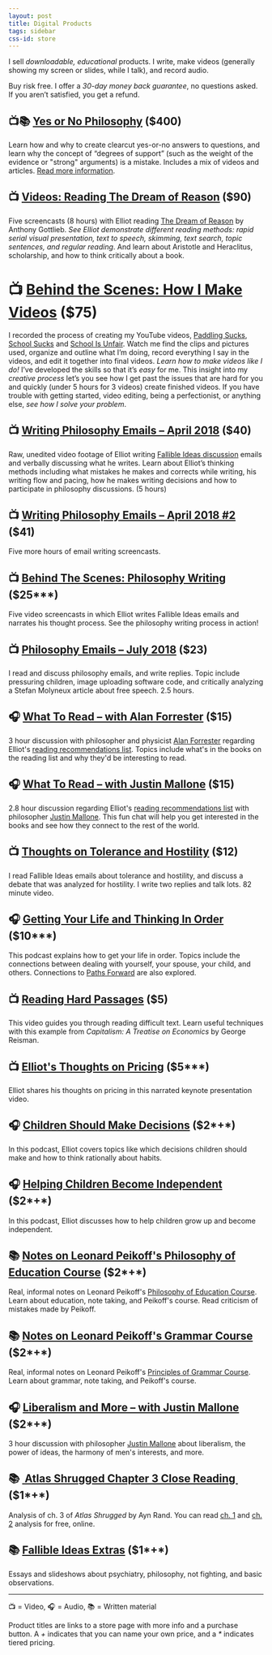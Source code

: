 ```yaml
---
layout: post
title: Digital Products
tags: sidebar
css-id: store
---
```


I sell *downloadable, educational* products. I write, make videos (generally showing my screen or slides, while I talk), and record audio.

Buy risk free. I offer a *30-day money back guarantee*, no questions asked. If you aren’t satisfied, you get a refund.

## 📺📚 [Yes or No Philosophy][1] ($400)
Learn how and why to create clearcut yes-or-no answers to questions, and learn why the concept of “degrees of support” (such as the weight of the evidence or "strong" arguments) is a mistake. Includes a mix of videos and articles. [Read more information][2].

<h2>📺 <a href="https://gum.co/Uctfl">Videos: Reading <u>The Dream of Reason</u></a> ($90)</h2>

Five screencasts (8 hours) with Elliot reading [The Dream of Reason][3] by Anthony Gottlieb. *See Elliot demonstrate different reading methods: rapid serial visual presentation, text to speech, skimming, text search, topic sentences, and regular reading*. And learn about Aristotle and Heraclitus, scholarship, and how to think critically about a book.

# 📺 [Behind the Scenes: How I Make Videos][4] ($75)

I recorded the process of creating my YouTube videos, [Paddling Sucks][5], [School Sucks][6] and [School Is Unfair][7]. Watch me find the clips and pictures used, organize and outline what I’m doing, record everything I say in the videos, and edit it together into final videos. *Learn how to make videos like I do!* I’ve developed the skills so that it’s *easy* for me. This insight into my *creative process* let’s you see how I get past the issues that are hard for you and quickly (under 5 hours for 3 videos) create finished videos. If you have trouble with getting started, video editing, being a perfectionist, or anything else, *see how I solve your problem*. 

## 📺 [Writing Philosophy Emails – April 2018][8] ($40)
Raw, unedited video footage of Elliot writing [Fallible Ideas discussion][9] emails and verbally discussing what he writes. Learn about Elliot’s thinking methods including what mistakes he makes and corrects while writing, his writing flow and pacing, how he makes writing decisions and how to participate in philosophy discussions. (5 hours)

## 📺 [Writing Philosophy Emails – April 2018 #2][10] ($41)
Five more hours of email writing screencasts.

## 📺 [Behind The Scenes: Philosophy Writing][11] ($25*\**)
Five video screencasts in which Elliot writes Fallible Ideas emails and narrates his thought process. See the philosophy writing process in action!

## 📺 [Philosophy Emails – July 2018][12]  ($23)
I read and discuss philosophy emails, and write replies. Topic include pressuring children, image uploading software code, and critically analyzing a Stefan Molyneux article about free speech. 2.5 hours.

## 🎧 [What To Read – with Alan Forrester][13] ($15)
3 hour discussion with philosopher and physicist [Alan Forrester][14] regarding Elliot's [reading recommendations list][15]. Topics include what's in the books on the reading list and why they'd be interesting to read.

## 🎧 [What To Read – with Justin Mallone][16] ($15)
2.8 hour discussion regarding Elliot's [reading recommendations list][17] with philosopher [Justin Mallone][18]. This fun chat will help you get interested in the books and see how they connect to the rest of the world.

## 📺 [Thoughts on Tolerance and Hostility][19] ($12)
I read Fallible Ideas emails about tolerance and hostility, and discuss a debate that was analyzed for hostility. I write two replies and talk lots. 82 minute video.

## 🎧 [Getting Your Life and Thinking In Order][20] ($10*\**)
This podcast explains how to get your life in order. Topics include the connections between dealing with yourself, your spouse, your child, and others. Connections to [Paths Forward][21] are also explored.

## 📺 [Reading Hard Passages][22] ($5)
This video guides you through reading difficult text. Learn useful techniques with this example from *Capitalism: A Treatise on Economics* by George Reisman.

## 📺 [Elliot's Thoughts on Pricing][23] ($5*\**)
Elliot shares his thoughts on pricing in this narrated keynote presentation video.

## 🎧 [Children Should Make Decisions][24] ($2*+*)
In this podcast, Elliot covers topics like which decisions children should make and how to think rationally about habits.

## 🎧 [Helping Children Become Independent][25] ($2*+*)
In this podcast, Elliot discusses how to help children grow up and become independent.

## 📚 [Notes on Leonard Peikoff's Philosophy of Education Course][26] ($2*+*)
Real, informal notes on Leonard Peikoff's [Philosophy of Education Course][27]. Learn about education, note taking, and Peikoff's course. Read criticism of mistakes made by Peikoff.

## 📚 [Notes on Leonard Peikoff's Grammar Course][28] ($2*+*)
Real, informal notes on Leonard Peikoff's [Principles of Grammar Course][29]. Learn about grammar, note taking, and Peikoff's course.

## 🎧 [Liberalism and More – with Justin Mallone][30] ($2*+*)
3 hour discussion with philosopher [Justin Mallone][31] about liberalism, the power of ideas, the harmony of men's interests, and more.

## 📚 [ Atlas Shrugged Chapter 3 Close Reading ][32] ($1*+*)
Analysis of ch. 3 of *Atlas Shrugged* by Ayn Rand. You can read [ch. 1][33] and [ch. 2][34] analysis for free, online.

## 📚 [Fallible Ideas Extras][35] ($1*+*)
Essays and slideshows about psychiatry, philosophy, not fighting, and basic observations.

---- 

📺 = Video, 🎧 = Audio, 📚 = Written material

Product titles are links to a store page with more info and a purchase button. A *+* indicates that you can name your own price, and a *\** indicates tiered pricing.

[1]:	https://gum.co/hxqsh
[2]:	https://yesornophilosophy.com/
[3]:	https://www.amazon.com/Dream-Reason-History-Philosophy-Renaissance-ebook/dp/B01KYC3RQ2/?tag=curi04-20
[4]:	https://gum.co/bXtM
[5]:	https://www.youtube.com/watch?v=AHbFTuc8XqI
[6]:	https://youtu.be/JhIpW4H-3SQ
[7]:	https://www.youtube.com/watch?v=TxhDdtNFTpo
[8]:	https://gum.co/IeEVU
[9]:	http://fallibleideas.com/discussion
[10]:	https://gum.co/WMFTH
[11]:	https://gumroad.com/l/gzCnE
[12]:	https://gumroad.com/l/RMoYh
[13]:	https://gumroad.com/l/hYxXj
[14]:	https://conjecturesandrefutations.com/
[15]:	http://fallibleideas.com/books
[16]:	https://gumroad.com/l/zuEP
[17]:	http://fallibleideas.com/books
[18]:	http://justinmallone.com
[19]:	https://gumroad.com/l/pHvR
[20]:	https://gumroad.com/l/mYwYb
[21]:	http://fallibleideas.com/paths-forward
[22]:	https://gum.co/mpse
[23]:	https://gumroad.com/l/kPTxM
[24]:	https://gumroad.com/l/NAxYs
[25]:	https://gumroad.com/l/aHKR
[26]:	https://gum.co/KMVoi
[27]:	http://www.peikoff.com/courses_and_lectures/philosophy-of-education/
[28]:	https://gumroad.com/l/XDxz
[29]:	http://www.peikoff.com/courses_and_lectures/philosophy-of-education/
[30]:	https://gumroad.com/l/EyJnB
[31]:	http://justinmallone.com
[32]:	https://gumroad.com/l/ugcAS
[33]:	https://learnobjectivism.com/atlas-shrugged-chapter-1
[34]:	https://learnobjectivism.com/atlas-shrugged-chapter-2
[35]:	https://gumroad.com/l/ezayH